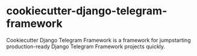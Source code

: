 # cookiecutter-django-telegram-framework
Cookiecutter Django Telegram Framework is a framework for jumpstarting production-ready Django Telegram Framework projects quickly.
